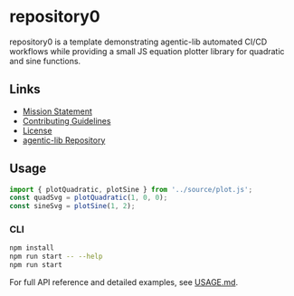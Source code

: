 # repository0

repository0 is a template demonstrating agentic-lib automated CI/CD workflows while providing a small JS equation plotter library for quadratic and sine functions.

## Links

- [Mission Statement](../../MISSION.md)
- [Contributing Guidelines](../../CONTRIBUTING.md)
- [License](../../LICENSE.md)
- [agentic-lib Repository](https://github.com/xn-intenton-z2a/agentic-lib)

## Usage

```js
import { plotQuadratic, plotSine } from '../source/plot.js';
const quadSvg = plotQuadratic(1, 0, 0);
const sineSvg = plotSine(1, 2);
```

### CLI

```bash
npm install
npm run start -- --help
npm run start
```

For full API reference and detailed examples, see [USAGE.md](./USAGE.md).
